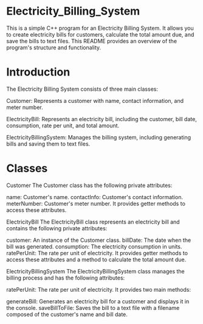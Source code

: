 # Electricity_Billing_System

This is a simple C++ program for an Electricity Billing System. It allows you to create electricity bills for customers, calculate the total amount due, and save the bills to text files. 
This README provides an overview of the program's structure and functionality.

# Introduction
The Electricity Billing System consists of three main classes:

Customer: Represents a customer with name, contact information, and meter number.

ElectricityBill: Represents an electricity bill, including the customer, bill date, consumption, rate per unit, and total amount.

ElectricityBillingSystem: Manages the billing system, including generating bills and saving them to text files.

# Classes
Customer
The Customer class has the following private attributes:

name: Customer's name.
contactInfo: Customer's contact information.
meterNumber: Customer's meter number.
It provides getter methods to access these attributes.

ElectricityBill
The ElectricityBill class represents an electricity bill and contains the following private attributes:

customer: An instance of the Customer class.
billDate: The date when the bill was generated.
consumption: The electricity consumption in units.
ratePerUnit: The rate per unit of electricity.
It provides getter methods to access these attributes and a method to calculate the total amount due.

ElectricityBillingSystem
The ElectricityBillingSystem class manages the billing process and has the following attributes:

ratePerUnit: The rate per unit of electricity.
It provides two main methods:

generateBill: Generates an electricity bill for a customer and displays it in the console.
saveBillToFile: Saves the bill to a text file with a filename composed of the customer's name and bill date.
